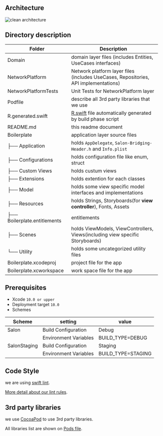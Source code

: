 ## Architecture
![clean architecture](https://github.com/istyle-inc/salon_app_ios/blob/develop/cleanArchitecture.png)

## Directory description

|  Folder | Description |
|  ------ | ------ |
|  Domain | domain layer files (includes Entities, UseCases interfaces) |
|  NetworkPlatform | Network platform layer files (includes UseCases, Repositories, API implementations) |
|  NetworkPlatformTests | Unit Tests for NetworkPlatform layer |
|  Podfile | describe all 3rd party libraries that we use |
|  R.generated.swift | [R.swift](https://github.com/mac-cain13/R.swift) file automatically generated by build phase script |
|  README.md | this readme document |
|  Boilerplate | application layer source files |
|  ├── Application | holds `AppDelegate`, `Salon-Bridging-Header.h` and `Info.plist` |
|  ├── Configurations | holds configuration file like enum, struct |
|  ├── Custom Views | holds custum views |
|  ├── Extensions | holds extention for each classes |
|  ├── Model | holds some view specific model interfaces and implementations |
|  ├── Resources | holds Strings, Storyboards(for **view controller**), Fonts, Assets |
|  ├── Boilerplate.entitlements | entitlements |
|  ├── Scenes | holds ViewModels, ViewControllers, Views(including view specific Storyboards) |
|  └── Utility | holds some uncategorized utility files |
|  Boilerplate.xcodeproj | project file for the app |
|  Boilerplate.xcworkspace | work space file for the app |

## Prerequisites

- Xcode `10.0 or upper`
- Deployment target `10.0`
- Schemes

|  Scheme | setting | value |
|  ------ | ------ | ------ |
|  Salon | Build Configuration | Debug |
|   | Environment Variables | BUILD_TYPE=DEBUG |
|  SalonStaging | Build Configuration | Staging |
|   | Environment Variables | BUILD_TYPE=STAGING |

## Code Style

we are using [swift lint](https://github.com/Innovatube/ios-boilerplate/blob/clean-architecture/.swiftlint.yml). 

[More detail about our lint rules](https://github.com/Innovatube/swift-style-guide).

## 3rd party libraries

we use [CocoaPod](https://cocoapods.org/) to use 3rd party libraries.

All libraries list are shown on [Pods file](https://github.com/Innovatube/ios-boilerplate/blob/clean-architecture/Podfile).
